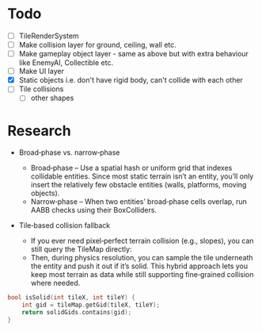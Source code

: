 # Todo

- [ ] TileRenderSystem
- [ ] Make collision layer for ground, ceiling, wall etc.
- [ ] Make gameplay object layer - same as above but with extra behaviour like EnemyAI, Collectible etc.
- [ ] Make UI layer
- [x] Static objects i.e. don't have rigid body, can't collide with each other
- [ ] Tile collisions
    - [ ] other shapes

# Research

- Broad‑phase vs. narrow‑phase
    - Broad‑phase – Use a spatial hash or uniform grid that indexes collidable entities. Since most static terrain isn’t an entity, you’ll only insert the relatively few obstacle entities (walls, platforms, moving objects).
    - Narrow‑phase – When two entities’ broad‑phase cells overlap, run AABB checks using their BoxColliders.

- Tile‑based collision fallback
    - If you ever need pixel‑perfect terrain collision (e.g., slopes), you can still query the TileMap directly:
    - Then, during physics resolution, you can sample the tile underneath the entity and push it out if it’s solid. This hybrid approach lets you keep most terrain as data while still supporting fine‑grained collision where needed.

```c
bool isSolid(int tileX, int tileY) {
    int gid = tileMap.getGid(tileX, tileY);
    return solidGids.contains(gid);
}
```

